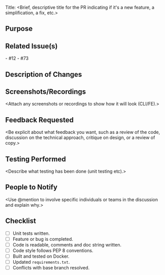 Title: <Brief, descriptive title for the PR indicating if it's a new feature, a simplification, a fix, etc.>

## Purpose
<State the purpose of the Pull Request and provide an overview of why the work is taking place.>

## Related Issue(s)
<Provide any links to the related issues.>
- #12 
- #73 

## Description of Changes
<Give a detailed description of the changes.>

## Screenshots/Recordings
<Attach any screenshots or recordings to show how it will look (CLI/FE).>

## Feedback Requested
<Be explicit about what feedback you want, such as a review of the code, discussion on the technical approach, critique on design, or a review of copy.>

## Testing Performed
<Describe what testing has been done (unit testing etc).>

## People to Notify
<Use @mention to involve specific individuals or teams in the discussion and explain why.>

## Checklist
- [ ] Unit tests written.
- [ ] Feature or bug is completed.
- [ ] Code is readable, comments and doc string written.
- [ ] Code style follows PEP 8 conventions.
- [ ] Built and tested on Docker.
- [ ] Updated `requirements.txt`.
- [ ] Conflicts with base branch resolved.
